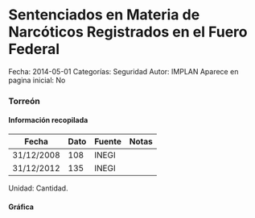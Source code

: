 Sentenciados en Materia de Narcóticos Registrados en el Fuero Federal
=====

Fecha: 2014-05-01
Categorías: Seguridad
Autor: IMPLAN
Aparece en pagina inicial: No

### Torreón

#### Información recopilada

<table class="table table-hover table-bordered matriz">
  <thead>
    <tr><th>Fecha</th><th>Dato</th><th>Fuente</th><th>Notas</th></tr>
  </thead>
  <tbody>
    <tr><td class="centrado">31/12/2008</td><td class="derecha">108</td><td>INEGI</td><td></td></tr>
    <tr><td class="centrado">31/12/2012</td><td class="derecha">135</td><td>INEGI</td><td></td></tr>
  </tbody>
</table>

Unidad: Cantidad.

#### Gráfica

<div id="Morrisvjamczuf" class="grafica"></div>
  <!-- JAVASCRIPT DE LA GRAFICA EN Morrisvjamczuf -->
  <script>
  new Morris.Line({
    element: 'Morrisvjamczuf',
    data: [
      { fecha: '2008-12-31', dato: 108 },
      { fecha: '2012-12-31', dato: 135 }
    ],
    xkey: 'fecha',
    ykeys: ['dato'],
    labels: ['Dato'],
    lineColors: ['#FF5B02'],
    xLabelFormat: function(d) {
      return d.getDate()+'/'+(d.getMonth()+1)+'/'+d.getFullYear();
    },
    dateFormat: function (ts) {
      var d = new Date(ts);
      return d.getDate() + '/' + (d.getMonth() + 1) + '/' + d.getFullYear();
    }
  });
  </script>
